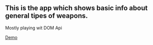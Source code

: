 ## This is the app which shows basic info about general tipes of weapons.

Mostly playing wit DOM Api

[Demo]()

